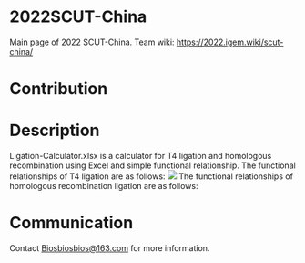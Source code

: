 # 2022SCUT-China
Main page of 2022 SCUT-China. 
Team wiki: https://2022.igem.wiki/scut-china/

# Contribution

# Description
Ligation-Calculator.xlsx is a calculator for T4 ligation and homologous recombination using Excel and simple functional relationship.
The functional relationships of T4 ligation are as follows:
![](https://latex.codecogs.com/svg.image?V_{vector}&space;&plus;&space;V_{fragment}&space;=&space;7\mu&space;L,&space;5c_{vector}&space;\times&space;V_{vector}&space;=&space;c_{fragment}&space;\times&space;V_{fragment}&space;&space;)
The functional relationships of homologous recombination ligation are as follows:


# Communication
Contact Biosbiosbios@163.com for more information. 
